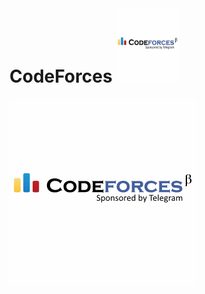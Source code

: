 # CodeForces <img src="/codeforces-telegram-square.png" alt="Альтернативный текст" width="100" height="120">
![alt text](/codeforces-telegram-square.png)
